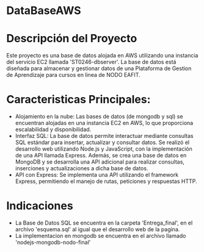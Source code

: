 # DataBaseAWS
# Descripción del Proyecto
Este proyecto es una base de datos alojada en AWS utilizando una instancia del servicio EC2 llamada 'ST0246-dbserver'. La base de datos está diseñada para almacenar y gestionar datos de una Plataforma de Gestion de Aprendizaje para cursos en linea de NODO EAFIT. 
# Caracteristicas Principales:
- Alojamiento en la nube: Las bases de datos (de mongodb y sql) se encuentran alojadas en una instancia EC2 en AWS, lo que proporciona escalabilidad y disponibilidad.
- Interfaz SQL: La base de datos permite interactuar mediante consultas SQL estándar para insertar, actualizar y consultar datos. Se realizó el desarrollo web utilizando Node.js y JavaScript, con la implementación de una API llamada Express. Además, se crea una base de datos en MongoDB y se desarrolla una API adicional para realizar consultas, inserciones y actualizaciones a dicha base de datos.
- API con Express: Se implementa una API utilizando el framework Express, permitiendo el manejo de rutas, peticiones y respuestas HTTP.

# Indicaciones
- La Base de Datos SQL se encuentra en la carpeta 'Entrega_final', en el archivo 'esquema.sql' al igual que el desarrollo web de la pagina.
- La implementacion en mongodb se encuentra en el archivo llamado 'nodejs-mongodb-nodo-final'


